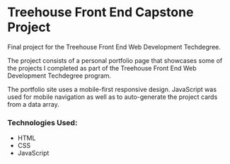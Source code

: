 # Treehouse Front End Capstone Project
Final project for the Treehouse Front End Web Development Techdegree.

The project consists of a personal portfolio page that showcases some of the projects I completed as part of the Treehouse Front End Web Development Techdegree program.

The portfolio site uses a mobile-first responsive design. JavaScript was used for mobile navigation as well as to auto-generate the project cards from a data array.

### Technologies Used:
- HTML
- CSS
- JavaScript
